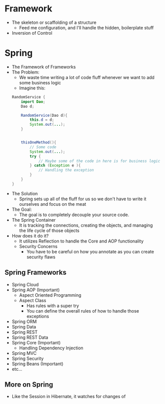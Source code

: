 # Framework
- The skeleton or scaffolding of a structure
    - Feed me configuration, and I'll handle the hidden, boilerplate stuff
- Inversion of Control

# Spring
- The Framework of Frameworks
- The Problem:
    - We waste time writing a lot of code fluff whenever we want to add some business logic
    - Imagine this:
    ``` Java
    RandomService {
        import Dao;
        Dao d;

        RandomService(Dao d){
            this.d = d;
            System.out(...);
        }


        thisOneMethod(){
            // Some code
            System.out(...);
            try {
                // Maybe some of the code in here is for business logic
            } catch (Exception e ){
                // Handling the exception
            }
        }
    }
    ```
- The Solution
    - Spring sets up all of the fluff for us so we don't have to write it ourselves and focus on the meat
- The Goal:
    - The goal is to completely decouple your source code.
- The Spring Container
    - It is tracking the connections, creating the objects, and managing the life cycle of those objects
- How does it do it?
    - It utilizes Reflection to handle the Core and AOP functionality
    - Security Concerns
        - You have to be careful on how you annotate as you can create security flaws
## Spring Frameworks
- Spring Cloud
- Spring AOP (Important)
    - Aspect Oriented Programming
    - Aspect Class
        - Has rules with a super try
        - You can define the overall rules of how to handle those exceptions
- Spring ORM
- Spring Data
- Spring REST
- Spring REST Data
- Spring Core (Important)
    - Handling Dependency Injection
- Spring MVC
- Spring Security
- Spring Beans (Important)
- etc...


## More on Spring
- Like the Session in Hibernate, it watches for changes of

